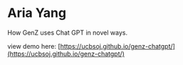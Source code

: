 Aria Yang
=========

How GenZ uses Chat GPT in novel ways.

view demo here: [https://ucbsoj.github.io/genz-chatgpt/](https://ucbsoj.github.io/genz-chatgpt/)